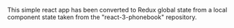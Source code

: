This simple react app has been converted to Redux global state from a local component state taken from the "react-3-phonebook" repository.

